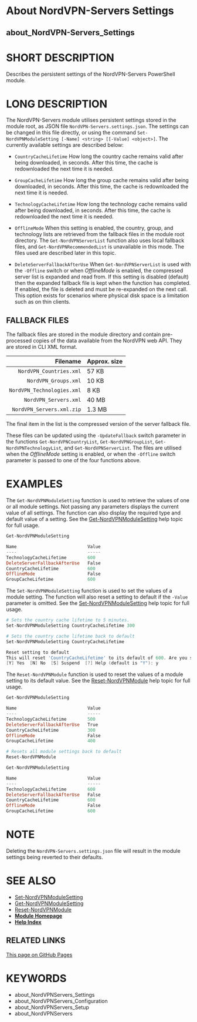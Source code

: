 ﻿
# About NordVPN-Servers Settings
## about_NordVPN-Servers_Settings

# SHORT DESCRIPTION
Describes the persistent settings of the NordVPN-Servers PowerShell module.

# LONG DESCRIPTION
The NordVPN-Servers module utilises persistent settings stored in the module
root, as JSON file `NordVPN-Servers.settings.json`. The settings can be
changed in this file directly, or using the command
`Set-NordVPNModuleSetting [-Name] <string> [[-Value] <object>]`. The currently
available settings are described below:

- `CountryCacheLifetime` How long the country cache remains valid after being
  downloaded, in seconds. After this time, the cache is redownloaded the next
  time it is needed.

- `GroupCacheLifetime` How long the group cache remains valid after being
  downloaded, in seconds. After this time, the cache is redownloaded the next
  time it is needed.

- `TechnologyCacheLifetime` How long the technology cache remains valid after
  being downloaded, in seconds. After this time, the cache is redownloaded the
  next time it is needed.

- `OfflineMode` When this setting is enabled, the country, group, and
  technology lists are retrieved from the fallback files in the module root
  directory. The `Get-NordVPNServerList` function also uses local fallback files,
  and `Get-NordVPNRecommendedList` is unavailable in this mode. The files used
  are described later in this topic.

- `DeleteServerFallbackAfterUse` When `Get-NordVPNServerList` is used with the
  `-Offline` switch or when *OfflineMode* is enabled, the compressed server
  list is expanded and read from. If this setting is disabled (default) then
  the expanded fallback file is kept when the function has completed. If
  enabled, the file is deleted and must be re-expanded on the next call. This
  option exists for scenarios where physical disk space is a limitation such as
  on thin clients.

## FALLBACK FILES
The fallback files are stored in the module directory and contain pre-processed
copies of the data available from the NordVPN web API. They are stored in CLI
XML format.

|                   Filename | Approx. size |
| -------------------------: | :----------- |
|    `NordVPN_Countries.xml` | 57 KB        |
|       `NordVPN_Groups.xml` | 10 KB        |
| `NordVPN_Technologies.xml` | 8 KB         |
|      `NordVPN_Servers.xml` | 40 MB        |
|  `NordVPN_Servers.xml.zip` | 1.3 MB       |

The final item in the list is the compressed version of the server fallback file.

These files can be updated using the `-UpdateFallback` switch parameter in the
functions `Get-NordVPNCountryList`, `Get-NordVPNGroupList`,
`Get-NordVPNTechnologyList`, and `Get-NordVPNServerList`. The files are utilised
when the *OfflineMode* setting is enabled, or when the `-Offline` switch
parameter is passed to one of the four functions above.

# EXAMPLES
The `Get-NordVPNModuleSetting` function is used to retrieve the values of one
or all module settings. Not passing any parameters displays the current value
of all settings. The function can also display the required type and default
value of a setting. See the [Get-NordVPNModuleSetting](.\Get-NordVPNModuleSetting.md)
help topic for full usage.

```powershell
Get-NordVPNModuleSetting

Name                           Value
----                           -----
TechnologyCacheLifetime        600
DeleteServerFallbackAfterUse   False
CountryCacheLifetime           600
OfflineMode                    False
GroupCacheLifetime             600
```

The `Set-NordVPNModuleSetting` function is used to set the values of a module
setting. The function will also reset a setting to default if the `-Value`
parameter is omitted. See the [Set-NordVPNModuleSetting](.\Set-NordVPNModuleSetting.md)
help topic for full usage.

```powershell
# Sets the country cache lifetime to 5 minutes.
Set-NordVPNModuleSetting CountryCacheLifetime 300

# Sets the country cache lifetime back to default
Set-NordVPNModuleSetting CountryCacheLifetime

Reset setting to default
This will reset 'CountryCacheLifetime' to its default of 600. Are you sure?
[Y] Yes  [N] No  [S] Suspend  [?] Help (default is "Y"): y
```

The `Reset-NordVPNModule` function is used to reset the values of a
module setting to its default value. See the
[Reset-NordVPNModule](.\Reset-NordVPNModule.md) help topic for
full usage.

```powershell
Get-NordVPNModuleSetting

Name                           Value
----                           -----
TechnologyCacheLifetime        500
DeleteServerFallbackAfterUse   True
CountryCacheLifetime           300
OfflineMode                    False
GroupCacheLifetime             400

# Resets all module settings back to default
Reset-NordVPNModule

Get-NordVPNModuleSetting

Name                           Value
----                           -----
TechnologyCacheLifetime        600
DeleteServerFallbackAfterUse   False
CountryCacheLifetime           600
OfflineMode                    False
GroupCacheLifetime             600
```

# NOTE
Deleting the `NordVPN-Servers.settings.json` file will result in the module
settings being reverted to their defaults.

# SEE ALSO

- [Set-NordVPNModuleSetting](./Set-NordVPNModuleSetting.md)
- [Get-NordVPNModuleSetting](./Get-NordVPNModuleSetting.md)
- [Reset-NordVPNModule](./Reset-NordVPNModule.md)
- **[Module Homepage](./index.md)**
- **[Help Index](./HELPINDEX.md)**

## RELATED LINKS

[This page on GitHub Pages](https://thefreeman193.github.io/NordVPN-Servers/about_NordVPN-Servers_Settings.html)

# KEYWORDS

- about_NordVPNServers_Settings
- about_NordVPNServers_Configuration
- about_NordVPNServers_Setup
- about_NordVPNServers
